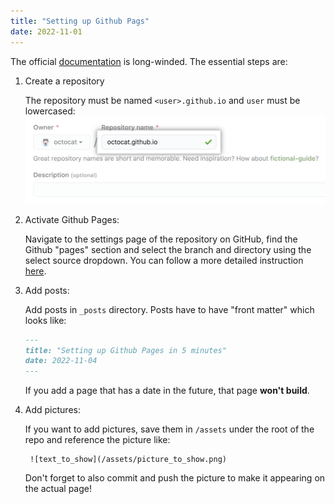 ```yaml
---
title: "Setting up Github Pags"
date: 2022-11-01
---
```


The official [documentation](https://docs.github.com``/en/pages/getting-started-with-github-pages/creating-a-github-pages-site)
is long-winded. The essential steps are:

1. Create a repository 

    The repository must be named `<user>.github.io` and `user` must be lowercased:
    ![example](/assets/create-repository-name-pages.png)

2. Activate Github Pages: 

    Navigate to the settings page of the repository on GitHub, find the Github "pages" section and 
    select the branch and directory using the select source dropdown. You can follow a more detailed instruction [here](
https://docs.github.com/en/pages/getting-started-with-github-pages/configuring-a-publishing-source-for-your-github-pages-site#publishing-from-a-branch).

3. Add posts:

   Add posts in `_posts` directory. Posts have to have "front matter" which looks like:
    ```markdown
    ---
    title: "Setting up Github Pages in 5 minutes"
    date: 2022-11-04
    ---
    ```
    If you add a page that has a date in the future, that page **won't build**.     


4. Add pictures:

    If you want to add pictures, save them in `/assets` under the root of the repo 
    and reference the picture like: 
    ```
     ![text_to_show](/assets/picture_to_show.png)
    ```
   Don't forget to also commit and push the picture to make it appearing on the actual page!
